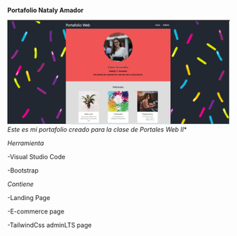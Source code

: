 **Portafolio Nataly Amador**

![Portafolio](img/portafolio.png)
*Este es mi portafolio creado para la clase de Portales Web II**

*Herramienta*

-Visual Studio Code

-Bootstrap

*Contiene*

-Landing Page

-E-commerce page

-TailwindCss adminLTS page